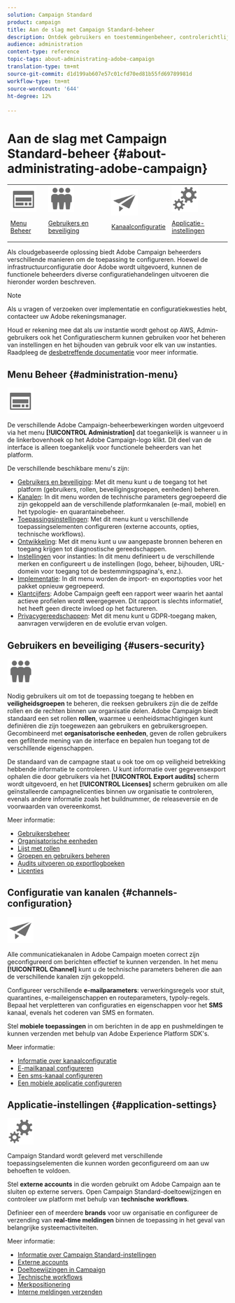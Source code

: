 ```yaml
---
solution: Campaign Standard
product: campaign
title: Aan de slag met Campaign Standard-beheer
description: Ontdek gebruikers en toestemmingenbeheer, controlerichtlijnen, kanaal-specifieke configuraties en toepassingsmontagerichtlijnen.
audience: administration
content-type: reference
topic-tags: about-administrating-adobe-campaign
translation-type: tm+mt
source-git-commit: d1d199ab607e57c01cfd70ed81b55fd69789981d
workflow-type: tm+mt
source-wordcount: '644'
ht-degree: 12%

---
```



# Aan de slag met Campaign Standard-beheer {#about-administrating-adobe-campaign}

<table>
<tr><td><img src="assets/do-not-localize/icon_menu.svg" width="60px"><p><a href="#administration-menu">Menu Beheer</a></p></td>
<td><img src="assets/do-not-localize/icon_users.svg" width="60px"><p><a href="#users-security">Gebruikers en beveiliging</a></p></td>
<td><img src="assets/do-not-localize/icon_channels.svg" width="60px"><p><a href="#channels-configuration">Kanaalconfiguratie</a></p></td>
<td><img src="assets/do-not-localize/icon_settings.svg" width="60px"><p><a href="#application-settings">Applicatie-instellingen</a></p></td></tr>
</table>

Als cloudgebaseerde oplossing biedt Adobe Campaign beheerders verschillende manieren om de toepassing te configureren. Hoewel de infrastructuurconfiguratie door Adobe wordt uitgevoerd, kunnen de functionele beheerders diverse configuratiehandelingen uitvoeren die hieronder worden beschreven.

>[!NOTE]
>
>Als u vragen of verzoeken over implementatie en configuratiekwesties hebt, contacteer uw Adobe rekeningsmanager.

Houd er rekening mee dat als uw instantie wordt gehost op AWS, Admin-gebruikers ook het Configuratiescherm kunnen gebruiken voor het beheren van instellingen en het bijhouden van gebruik voor elk van uw instanties. Raadpleeg de [desbetreffende documentatie](https://experienceleague.adobe.com/docs/control-panel/using/control-panel-home.html) voor meer informatie.

## Menu Beheer {#administration-menu}

<img src="assets/do-not-localize/icon_menu.svg" width="60px">

De verschillende Adobe Campaign-beheerbewerkingen worden uitgevoerd via het menu **[!UICONTROL Administration]** dat toegankelijk is wanneer u in de linkerbovenhoek op het Adobe Campaign-logo klikt. Dit deel van de interface is alleen toegankelijk voor functionele beheerders van het platform.

De verschillende beschikbare menu&#39;s zijn:

* [Gebruikers en beveiliging](../../administration/using/about-access-management.md): Met dit menu kunt u de toegang tot het platform (gebruikers, rollen, beveiligingsgroepen, eenheden) beheren.
* [Kanalen](../../administration/using/about-channel-configuration.md): In dit menu worden de technische parameters gegroepeerd die zijn gekoppeld aan de verschillende platformkanalen (e-mail, mobiel) en het typologie- en quarantainebeheer.
* [Toepassingsinstellingen](../../administration/using/external-accounts.md): Met dit menu kunt u verschillende toepassingselementen configureren (externe accounts, opties, technische workflows).
* [Ontwikkeling](../../developing/using/data-model-concepts.md): Met dit menu kunt u uw aangepaste bronnen beheren en toegang krijgen tot diagnostische gereedschappen.
* [Instellingen](../../administration/using/branding.md) voor instanties: In dit menu definieert u de verschillende merken en configureert u de instellingen (logo, beheer, bijhouden, URL-domein voor toegang tot de bestemmingspagina&#39;s, enz.).
* [Implementatie](../../automating/using/managing-packages.md): In dit menu worden de import- en exportopties voor het pakket opnieuw gegroepeerd.
* [Klantcijfers](../../audiences/using/active-profiles.md): Adobe Campaign geeft een rapport weer waarin het aantal actieve profielen wordt weergegeven. Dit rapport is slechts informatief, het heeft geen directe invloed op het factureren.
* [Privacygereedschappen](../../start/using/privacy-management.md): Met dit menu kunt u GDPR-toegang maken, aanvragen verwijderen en de evolutie ervan volgen.

## Gebruikers en beveiliging {#users-security}

<img src="assets/do-not-localize/icon_users.svg"  width="60px">

Nodig gebruikers uit om tot de toepassing toegang te hebben en **veiligheidsgroepen** te beheren, die reeksen gebruikers zijn die de zelfde rollen en de rechten binnen uw organisatie delen. Adobe Campaign biedt standaard een set rollen **rollen**, waarmee u eenheidsmachtigingen kunt definiëren die zijn toegewezen aan gebruikers en gebruikersgroepen. Gecombineerd met **organisatorische eenheden**, geven de rollen gebruikers een gefilterde mening van de interface en bepalen hun toegang tot de verschillende eigenschappen.

De standaard van de campagne staat u ook toe om op veiligheid betrekking hebbende informatie te controleren. U kunt informatie over gegevensexport ophalen die door gebruikers via het **[!UICONTROL Export audits]** scherm wordt uitgevoerd, en het **[!UICONTROL Licenses]** scherm gebruiken om alle geïnstalleerde campagnelicenties binnen uw organisatie te controleren, evenals andere informatie zoals het buildnummer, de releaseversie en de voorwaarden van overeenkomst.

Meer informatie:

* [Gebruikersbeheer](../../administration/using/users-management.md)
* [Organisatorische eenheden](../../administration/using/organizational-units.md)
* [Lijst met rollen](../../administration/using/list-of-roles.md)
* [Groepen en gebruikers beheren](../../administration/using/managing-groups-and-users.md)
* [Audits uitvoeren op exportlogboeken](../../administration/using/auditing-export-logs.md)
* [Licenties](../../administration/using/licenses.md)

## Configuratie van kanalen {#channels-configuration}

<img src="assets/do-not-localize/icon_channels.svg" width="60px">

Alle communicatiekanalen in Adobe Campaign moeten correct zijn geconfigureerd om berichten effectief te kunnen verzenden. In het menu **[!UICONTROL Channel]** kunt u de technische parameters beheren die aan de verschillende kanalen zijn gekoppeld.

Configureer verschillende **e-mailparameters**: verwerkingsregels voor stuit, quarantines, e-maileigenschappen en routeparameters, typoly-regels. Bepaal het verpletteren van configuraties en eigenschappen voor het **SMS** kanaal, evenals het coderen van SMS en formaten.

Stel **mobiele toepassingen** in om berichten in de app en pushmeldingen te kunnen verzenden met behulp van Adobe Experience Platform SDK&#39;s.

Meer informatie:

* [Informatie over kanaalconfiguratie](../../administration/using/about-channel-configuration.md)
* [E-mailkanaal configureren](../../administration/using/configuring-email-channel.md)
* [Een sms-kanaal configureren](../../administration/using/configuring-sms-channel.md)
* [Een mobiele applicatie configureren](../../administration/using/configuring-a-mobile-application.md)

## Applicatie-instellingen {#application-settings}

<img src="assets/do-not-localize/icon_settings.svg" width="60px">

Campaign Standard wordt geleverd met verschillende toepassingselementen die kunnen worden geconfigureerd om aan uw behoeften te voldoen.

Stel **externe accounts** in die worden gebruikt om Adobe Campaign aan te sluiten op externe servers. Open Campaign Standard-doeltoewijzingen en controleer uw platform met behulp van **technische workflows**.

Definieer een of meerdere **brands** voor uw organisatie en configureer de verzending van **real-time meldingen** binnen de toepassing in het geval van belangrijke systeemactiviteiten.

Meer informatie:

* [Informatie over Campaign Standard-instellingen](../../administration/using/about-campaign-standard-settings.md)
* [Externe accounts](../../administration/using/external-accounts.md)
* [Doeltoewijzingen in Campaign](../../administration/using/target-mappings-in-campaign.md)
* [Technische workflows](../../administration/using/technical-workflows.md)
* [Merkpositionering](../../administration/using/branding.md)
* [Interne meldingen verzenden](../../administration/using/sending-internal-notifications.md)
